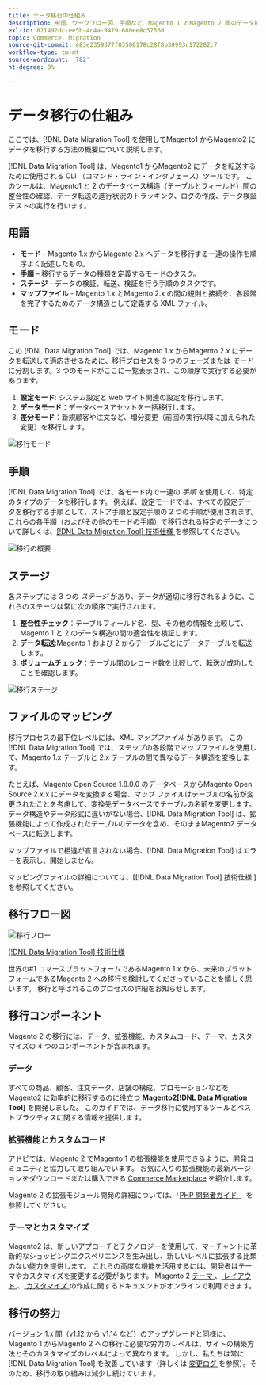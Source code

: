 ```yaml
---
title: データ移行の仕組み
description: 用語、ワークフロー図、手順など、Magento 1 とMagento 2 間のデータ移行プロセスについて説明します。
exl-id: 821492dc-ee5b-4c4a-9479-680ee8c5756d
topic: Commerce, Migration
source-git-commit: e83e2359377f03506178c28f8b30993c172282c7
workflow-type: tm+mt
source-wordcount: '782'
ht-degree: 0%

---
```


# データ移行の仕組み

ここでは、[!DNL Data Migration Tool] を使用してMagento1 からMagento2 にデータを移行する方法の概要について説明します。

[!DNL Data Migration Tool] は、Magento1 からMagento2 にデータを転送するために使用される CLI （コマンド・ライン・インタフェース）ツールです。 このツールは、Magento1 と 2 のデータベース構造（テーブルとフィールド）間の整合性の確認、データ転送の進行状況のトラッキング、ログの作成、データ検証テストの実行を行います。

## 用語

* **モード** - Magento 1.x からMagento 2.x へデータを移行する一連の操作を順序よく記述したもの。
* **手順** – 移行するデータの種類を定義するモードのタスク。
* **ステージ** - データの検証、転送、検証を行う手順のタスクです。
* **マップファイル** - Magento 1.x とMagento 2.x の間の規則と接続を、各段階を完了するためのデータ構造として定義する XML ファイル。

## モード

この [!DNL Data Migration Tool] では、Magento 1.x からMagento 2.x にデータを転送して適応させるために、移行プロセスを 3 つのフェーズまたは *モード* に分割します。3 つのモードがここに一覧表示され、この順序で実行する必要があります。

1. **設定モード**: システム設定と web サイト関連の設定を移行します。
1. **データモード**：データベースアセットを一括移行します。
1. **差分モード**：新規顧客や注文など、増分変更（前回の実行以降に加えられた変更）を移行します。

![ 移行モード ](../../assets/data-migration/MigrationModes2.png)

## 手順

[!DNL Data Migration Tool] では、各モード内で一連の *手順* を使用して、特定のタイプのデータを移行します。 例えば、設定モードでは、すべての設定データを移行する手順として、ストア手順と設定手順の 2 つの手順が使用されます。 これらの各手順（およびその他のモードの手順）で移行される特定のデータについて詳しくは、[[!DNL Data Migration Tool]  技術仕様 ](technical-specification.md) を参照してください。

![ 移行の概要 ](../../assets/data-migration/MigrationOverview2.png)

## ステージ

各ステップには 3 つの *ステージ* があり、データが適切に移行されるように、これらのステージは常に次の順序で実行されます。

1. **整合性チェック**：テーブルフィールド名、型、その他の情報を比較して、Magento 1 と 2 のデータ構造の間の適合性を検証します。
1. **データ転送**:Magento 1 および 2 からテーブルごとにデータテーブルを転送します。
1. **ボリュームチェック**：テーブル間のレコード数を比較して、転送が成功したことを確認します。

![ 移行ステージ ](../../assets/data-migration/MigrationSteps2.png)

## ファイルのマッピング

移行プロセスの最下位レベルには、XML *マップファイル* があります。 この [!DNL Data Migration Tool] では、ステップの各段階でマップファイルを使用して、Magento 1.x テーブルと 2.x テーブルの間で異なるデータ構造を変換します。

たとえば、Magento Open Source 1.8.0.0 のデータベースからMagento Open Source 2.x.x にデータを変換する場合、マップ ファイルはテーブルの名前が変更されたことを考慮して、変換先データベースでテーブルの名前を変更します。 データ構造やデータ形式に違いがない場合、[!DNL Data Migration Tool] は、拡張機能によって作成されたテーブルのデータを含め、そのままMagento2 データベースに転送します。

マップファイルで相違が宣言されない場合、[!DNL Data Migration Tool] はエラーを表示し、開始しません。

マッピングファイルの詳細については、[[!DNL Data Migration Tool] 技術仕様 ] を参照してください。

## 移行フロー図

![ 移行フロー ](../../assets/data-migration/migration_flow.png)

[[!DNL Data Migration Tool] 技術仕様](technical-specification.md)

世界の#1 コマースプラットフォームであるMagento 1.x から、未来のプラットフォームであるMagento 2 への移行を検討してくださっていることを嬉しく思います。 移行と呼ばれるこのプロセスの詳細をお知らせします。

## 移行コンポーネント

Magento 2 の移行には、データ、拡張機能、カスタムコード、テーマ、カスタマイズの 4 つのコンポーネントが含まれます。

### データ

すべての商品、顧客、注文データ、店舗の構成、プロモーションなどをMagento2 に効率的に移行するのに役立つ **Magento2[!DNL Data Migration Tool]** を開発しました。 このガイドでは、データ移行に使用するツールとベストプラクティスに関する情報を提供します。

### 拡張機能とカスタムコード

アドビでは、Magento 2 でMagento 1 の拡張機能を使用できるように、開発コミュニティと協力して取り組んでいます。 お気に入りの拡張機能の最新バージョンをダウンロードまたは購入できる [Commerce Marketplace](https://marketplace.magento.com/) を紹介します。

Magento 2 の拡張モジュール開発の詳細については、「[PHP 開発者ガイド ](https://developer.adobe.com/commerce/php/development/)」を参照してください。

### テーマとカスタマイズ

Magento2 は、新しいアプローチとテクノロジーを使用して、マーチャントに革新的なショッピングエクスペリエンスを生み出し、新しいレベルに拡張する比類のない能力を提供します。 これらの高度な機能を活用するには、開発者はテーマやカスタマイズを変更する必要があります。 Magento 2 [ テーマ ](https://developer.adobe.com/commerce/frontend-core/guide/themes/)、[ レイアウト ](https://developer.adobe.com/commerce/frontend-core/guide/layouts/)、[ カスタマイズ ](https://developer.adobe.com/commerce/frontend-core/guide/layouts/xml-manage/) の作成に関するドキュメントがオンラインで利用できます。

## 移行の努力

バージョン 1.x 間（v1.12 から v1.14 など）のアップグレードと同様に、Magento 1 からMagento 2 への移行に必要な労力のレベルは、サイトの構築方法とそのカスタマイズのレベルによって異なります。
しかし、私たちは常に [!DNL Data Migration Tool] を改善しています（詳しくは [ 変更ログ ](https://github.com/magento/data-migration-tool/blob/2.3/CHANGELOG.md) を参照）。そのため、移行の取り組みは減少し続けています。
